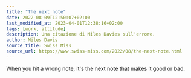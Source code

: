 ```yaml
---
title: "The next note"
date: 2022-08-09T12:50:07+02:00
last_modified_at: 2023-04-01T12:38:16+02:00
tags: [work, attitude]
description: Una citazione di Miles Davies sull'errore.
author: Miles Davis
source_title: Swiss Miss
source_url: https://www.swiss-miss.com/2022/08/the-next-note.html
---
```


When you hit a wrong note, it's the next note that makes it good or bad.
